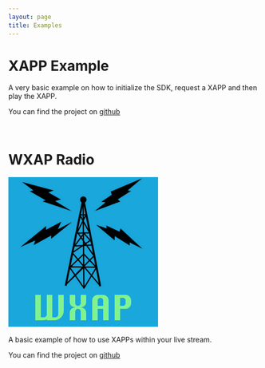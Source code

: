 ```yaml
---
layout: page
title: Examples
---
```


# XAPP Example

A very basic example on how to initialize the SDK, request a XAPP and then play the XAPP.

You can find the project on [github](https://github.com/XappMedia/XAPP-Example-iOS)

<br/>

# WXAP Radio

![WXAP Radio](/img/WXAP.png)

A basic example of how to use XAPPs within your live stream.

You can find the project on [github](https://github.com/XappMedia/WXAP-iOS)
